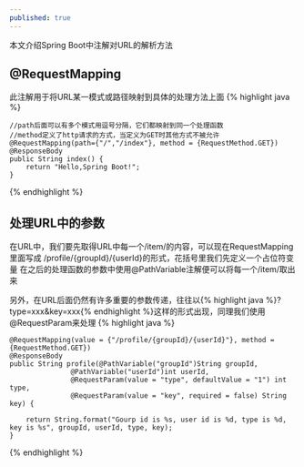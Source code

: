 ```yaml
---
published: true
---
```

本文介绍Spring Boot中注解对URL的解析方法

## @RequestMapping
   此注解用于将URL某一模式或路径映射到具体的处理方法上面
{% highlight java %}

    //path后面可以有多个模式用逗号分隔，它们都映射到同一个处理函数
    //method定义了http请求的方式，当定义为GET时其他方式不被允许
    @RequestMapping(path={"/","/index"}, method = {RequestMethod.GET})
    @ResponseBody
    public String index() {
        return "Hello,Spring Boot!";
    }
    
{% endhighlight %}

## 处理URL中的参数
   在URL中，我们要先取得URL中每一个/item/的内容，可以现在RequestMapping里面写成
   /profile/{groupId}/{userId}的形式，花括号里我们先定义一个占位符变量
   在之后的处理函数的参数中使用@PathVariable注解便可以将每一个/item/取出来
   
   另外，在URL后面仍然有许多重要的参数传递，往往以{% highlight java %}?type=xxx&key=xxx{% endhighlight %}这样的形式出现，同理我们使用@RequestParam来处理
{% highlight java %}

    @RequestMapping(value = {"/profile/{groupId}/{userId}"}, method = {RequestMethod.GET})
    @ResponseBody
    public String profile(@PathVariable("groupId")String groupId,
                   @PathVariable("userId")int userId,
                   @RequestParam(value = "type", defaultValue = "1") int type,
                   @RequestParam(value = "key", required = false) String key) {

        return String.format("Gourp id is %s, user id is %d, type is %d, key is %s", groupId, userId, type, key);
    }
    
{% endhighlight %}
